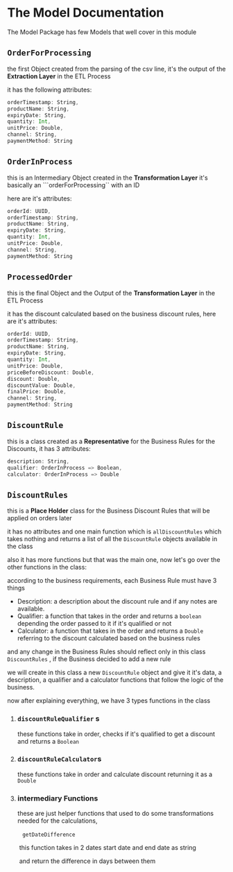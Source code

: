 # The Model Documentation

The Model Package has few Models that well cover in this module

## ```OrderForProcessing```

the first Object created from the parsing of the csv line, it's the output of the **Extraction Layer**  in the ETL Process

it has the following attributes:

```scala
orderTimestamp: String,
productName: String,
expiryDate: String,
quantity: Int,
unitPrice: Double,
channel: String,
paymentMethod: String
```

## ```OrderInProcess```

this is an Intermediary Object created in the **Transformation Layer** it's basically an ```orderForProcessing`` with an ID

here are it's attributes:

```scala
orderId: UUID,
orderTimestamp: String,
productName: String,
expiryDate: String,
quantity: Int,
unitPrice: Double,
channel: String,
paymentMethod: String
```

## ```ProcessedOrder```

this is the final Object and the Output of the **Transformation Layer** in the ETL Process

it has the discount calculated based on the business discount rules, here are it's attributes:

```scala
orderId: UUID,
orderTimestamp: String,
productName: String,
expiryDate: String,
quantity: Int,
unitPrice: Double,
priceBeforeDiscount: Double,
discount: Double,
discountValue: Double,
finalPrice: Double,
channel: String,
paymentMethod: String
```



## ```DiscountRule```

this is a class created as a **Representative** for the Business Rules for the Discounts, it has 3 attributes:

```scala
description: String,
qualifier: OrderInProcess => Boolean,
calculator: OrderInProcess => Double
```



## ```DiscountRules``` 

this is a **Place Holder** class for the Business Discount Rules that will be applied on orders later

it has no attributes and one main function which is ```allDiscountRules``` which takes nothing and returns a list of all the ```DiscountRule``` objects available in the class

also it has more functions but that was the main one, now let's go over the other functions in the class:

according to the business requirements, each Business Rule must have 3 things

- Description: a description about the discount rule and if any notes are available.
- Qualifier: a function that takes in the order and returns a ```boolean``` depending the order passed to it if it's qualified or not 
- Calculator: a function that takes in the order and returns a ```Double``` referring to the discount calculated based on the business rules

and any change in the Business Rules should reflect only in this class ```DiscountRules``` , if the Business decided to add a new rule

we will create in this class a new ```DiscountRule``` object and give it it's data, a description, a qualifier and a calculator functions that follow the logic of the business.

now after explaining everything, we have 3 types functions in the class



1. ### ```discountRuleQualifier``` s 

   these functions take in order, checks if it's qualified to get a discount and returns a ```Boolean``` 

2. ### ```discountRuleCalculator```s

   these functions take in order and calculate discount returning it as a ```Double```

3. ### intermediary Functions

   these are just helper functions that used to do some transformations needed for the calculations,

   ​	``` getDateDifference```

   ​	this function takes in 2 dates start date and end date as string

   ​	and return the difference in days between them

   